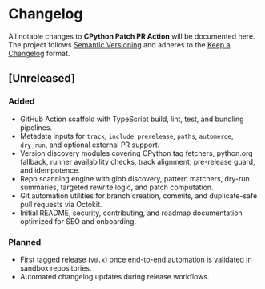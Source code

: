 # Changelog

All notable changes to **CPython Patch PR Action** will be documented here.  
The project follows [Semantic Versioning](https://semver.org/) and adheres to the
[Keep a Changelog](https://keepachangelog.com/en/1.1.0/) format.

## [Unreleased]

### Added

- GitHub Action scaffold with TypeScript build, lint, test, and bundling pipelines.
- Metadata inputs for `track`, `include_prerelease`, `paths`, `automerge`, `dry_run`,
  and optional external PR support.
- Version discovery modules covering CPython tag fetchers, python.org fallback,
  runner availability checks, track alignment, pre-release guard, and idempotence.
- Repo scanning engine with glob discovery, pattern matchers, dry-run summaries,
  targeted rewrite logic, and patch computation.
- Git automation utilities for branch creation, commits, and duplicate-safe pull
  requests via Octokit.
- Initial README, security, contributing, and roadmap documentation optimized for
  SEO and onboarding.

### Planned

- First tagged release (`v0.x`) once end-to-end automation is validated in sandbox repositories.
- Automated changelog updates during release workflows.
